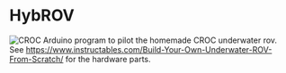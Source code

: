 # HybROV
![CROC](https://content.instructables.com/ORIG/F8L/94N5/IVO4MPIU/F8L94N5IVO4MPIU.jpg)
Arduino program to pilot the homemade CROC underwater rov.
See https://www.instructables.com/Build-Your-Own-Underwater-ROV-From-Scratch/ for the hardware parts.
